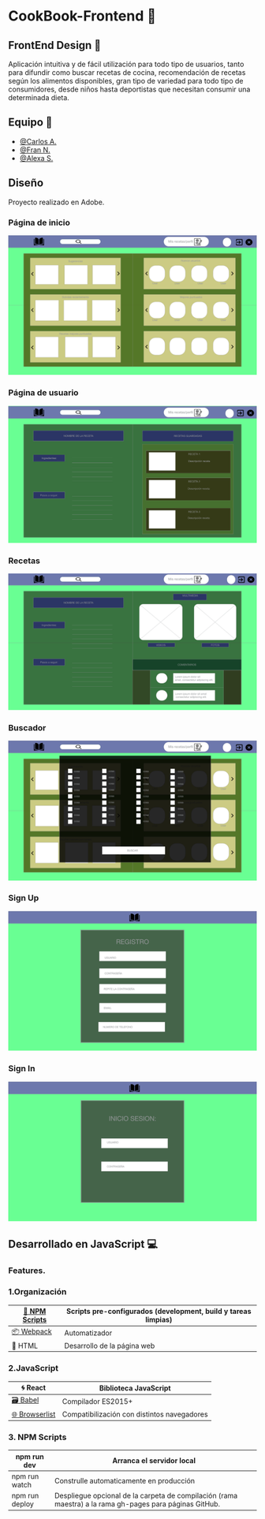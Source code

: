 # CookBook-Frontend  &#x1F372;

## FrontEnd Design &#x1F6A7;

Aplicación intuitiva y de fácil utilización para todo tipo de usuarios, tanto para difundir como buscar recetas de cocina, recomendación de recetas según los alimentos disponibles, gran tipo de variedad para todo tipo de consumidores, desde niños hasta deportistas que necesitan consumir una determinada dieta.

## Equipo :busts_in_silhouette:

- [@Carlos A.](https://github.com/bolften)
- [@Fran N.](https://github.com/frannav)
- [@Alexa S.](https://github.com/AlexaGSC)

## Diseño

Proyecto realizado en Adobe.

### Página de inicio

![Página de inicio](src/img/LandingPage.png)

### Página de usuario

![Página de usuario](src/img/TusRecetas.png)

### Recetas

![Recetas](src/img/Recetas.png)

### Buscador

![Buscador](src/img/Buscador.png)

### Sign Up

![Sign Up](src/img/SignUp.png)

### Sign In

![Sign In](src/img/SignIn.png)

## Desarrollado en JavaScript &#x1F4BB; 

### Features.

### 1.Organización


| [&#x1F527; NPM Scripts](https://docs.npmjs.com/misc/scripts)|Scripts pre-configurados (development, build y tareas limpias)| 
| -------- | -------- | 
[:package: Webpack](https://webpack.js.org/)| Automatizador    |
| :page_facing_up: HTML   | Desarrollo de la página web    | 


### 2.JavaScript

| &#x1F300; React| Biblioteca JavaScript| 
| -------- | -------- |
|[:card_file_box: Babel](https://babeljs.io/)| Compilador ES2015+|
|[:globe_with_meridians: Browserlist](https://browserl.ist/) | Compatibilización con distintos navegadores|

### 3. NPM Scripts

| npm run dev | Arranca el servidor local | 
| -------- | -------- | 
| npm run watch   | Construlle automaticamente en producción | 
|npm run deploy | Despliegue opcional de la carpeta de compilación (rama maestra) a la rama gh-pages para páginas GitHub.|






